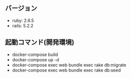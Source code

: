 ## バージョン
- ruby: 2.6.5
- rails: 5.2.2
<!-- - pry-byebug: 3.9 -->

## 起動コマンド(開発環境)
- docker-compose build
- docker-compose up -d
- docker-compose exec web bundle exec rake db:migrate
- docker-compose exec web bundle exec rake db:seed

<!-- 
## 個人メモ
- DB作成: docker-compose run web bundle exec rake db:create
- migrate: docker-compose run web bundle exec rake db:migrate
- install: docker-compose run web bundle install
- generator作成： docker-compose run web bundle exec rails g model board name:string title: string body:text(テーブル名は複数系)
- seed作成: docker-compose exec web bundle exec rake db:seed
- モデル作成: docker-compose run web  bundle exec rails g model comment board:references name:string comment:text(notnull付与する)
- コントローラ作成： docker-compose exec web rails g controller comments create destroy --skip-template-engine
- 多対多の中間テーブル作成: docker-compose exec web bundle exec rails g model board_tag_relation board:references tag:references
- gemインストール1: docker-compose exec web bundle
- gemインストール2: docker-compose restart web
- Rspecテスト: docker-compose exec web bundle exec rails g rspec:model User
- テスト実行: docker-compose exec web bundle exec rspec ./spec/models/
- オプション付き: docker-compose exec web bundle exec rspec -f d spec/models/
- コントローラテスト: docker-compose exec web rspec -f d spec/controllers/
- カラムを増やす: docker-compose run web bundle exec rails g migration AddColumnToBoards start_time:datetime

- コントローラ作成 自分でファイルを作る
- viewを作成　自分でディレクトリとファイルを作る
- 手順: routeの追加、controllerの追加、htmlの追加

ルート： http://localhost:3001/rails/info/routes
メール： http://localhost:3000/letter_opener
 -->